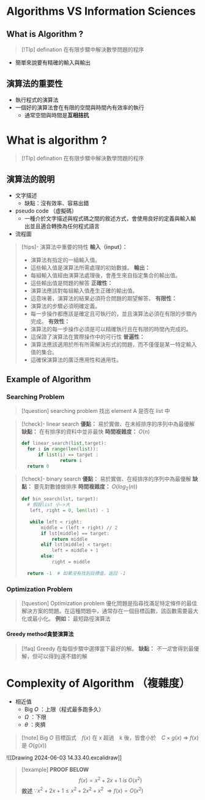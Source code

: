 # Algorithms VS Information Sciences
## What is Algorithm ?
> [!TIp] defination
>  在有限步驟中解決數學問題的程序

- 簡單來說要有精確的輸入與輸出
 
## 演算法的重要性
- 執行程式的演算法
- 一個好的演算法會在有限的空間與時間內有效率的執行
	- 通常空間與時間是**互相拮抗**

# What is algorithm ?

> [!TIp] defination
>  在有限步驟中解決數學問題的程序

## 演算法的說明
- 文字描述
	- 缺點：沒有效率、容易出錯
- pseudo code （虛擬碼）
	- 一種介於文字描述與程式碼之間的敘述方式，會使用良好的定義與輸入輸出並且適合轉換為任何程式語言 
- 流程圖
>[!tips]- 演算法中重要的特性 
> **輸入（input）：**
> - 演算法有指定的一組輸入值。
> - 這些輸入值是演算法所需處理的初始數據。
> **輸出：**
> - 每組輸入值經由演算法處理後，會產生來自指定集合的輸出值。
> - 這些輸出值是問題的解答 
> **正確性：**
> - 演算法應該對每組輸入值產生正確的輸出值。
> - 這意味著，演算法的結果必須符合問題的期望解答。
> **有限性：**
> - 演算法的步驟必須明確定義。
> - 每一步操作都應該是確定且可執行的，並且演算法必須在有限的步驟內完成。
> **有效性：**
> - 演算法的每一步操作必須是可以精確執行且在有限的時間內完成的。
> - 這保證了演算法在實際操作中的可行性
> **普遍性：**
> - 演算法應該適用於所有所需解決形式的問題，而不僅僅是某一特定輸入值的集合。
> - 這確保演算法的廣泛應用性和通用性。

## Example of Algorithm
### Searching Problem
>[!question] searching problem
> 找出 element A 是否在 list 中

> [!check]- linear search
> **優點：** 易於實做、在未經排序的序列中為最優解
> **缺點：** 在有排序的資料中並非最快
> **時間複雜度：** $O(n)$
>```python
>def linear_search(list,target):
>	for i in range(len(list)):
>		if list(i) == target :
>				return i
>	return 0
>```

> [!check]- binary search
> **優點：** 易於實做、在經排序的序列中為最優解
> **缺點：** 要先對數據做排序
> **時間複雜度：** $O(log_2(n))$
> ```python
>def bin_search(lst, target):
>   # 假設list 小->大
>    left, right = 0, len(lst) - 1
>    
>    while left < right:
>        middle = (left + right) // 2
>        if lst[middle] == target:
>            return middle
>        elif lst[middle] < target:
>            left = middle + 1
>        else:
>            right = middle
>    
>   return -1  # 如果沒有找到目標值，返回 -1
>```
>   

### Optimization Problem
>[!question] Optimization problem
> 優化問題是指尋找滿足特定條件的最佳解決方案的問題。在這種問題中，通常存在一個目標函數，該函數需要最大化或最小化。
>**例如：** 最短路徑演算法

#### Greedy method貪婪演算法
> [!faq] Greedy
> 在每個步驟中選擇當下最好的解。
> **缺點：**  *不一定*會得到最優解，但可以得到j還不錯的解
> 

# Complexity of Algorithm （複雜度）
- 相近值
	- Big $O$ ：上限（程式最多跑多久）
	- $\Omega$ ：下限
	- $\theta$ ：夾擠

> [!note] Big $O$
> 目標函式　$f(x)$ 在 x 超過　k 後，皆會小於　$C\times g(x)$ 
> => $f(x)$  是 $O(g(x))$　

![[Drawing 2024-06-03 14.33.40.excalidraw]]

   >[!example] 
   >**PROOF BELOW**
   >$$f(x)=x^2+2x+1\ is\ O(x^2)$$
   >**敘述**
   >$\because x^2+2x+1\le x^2+2x^2+x^2$
   >$\Rightarrow f(x)=O(x^2)$
   
